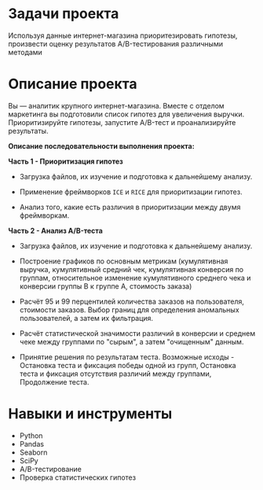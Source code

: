 # Задачи проекта
Используя данные интернет-магазина приоритезировать гипотезы, произвести оценку результатов A/B-тестирования различными методами
# Описание проекта
Вы — аналитик крупного интернет-магазина. Вместе с отделом маркетинга вы подготовили список гипотез для увеличения выручки. Приоритизируйте гипотезы, запустите A/B-тест и проанализируйте результаты.

**Описание последовательности выполнения проекта:**

**Часть 1 - Приоритизация гипотез**

* Загрузка файлов, их изучение и подготовка к дальнейшему анализу.

* Применение фреймворков `ICE` и `RICE` для приоритизации гипотез.

* Анализ того, какие есть различия в приоритизации между двумя фреймворкам.

**Часть 2 - Анализ A/B-теста**

* Загрузка файлов, их изучение и подготовка к дальнейшему анализу.

* Построение графиков по основным метрикам (кумулятивная выручка, кумулятивный средний чек, кумулятивная конверсия по группам, относительное изменение кумулятивного среднего чека и конверсии группы В к группе А, стоимость заказа)

* Расчёт 95 и 99 перцентилей количества заказов на пользователя, стоимости заказов. Выбор границ для определения аномальных пользователей, а затем их фильтрация.

* Расчёт статистической значимости различий в конверсии и среднем чеке между группами по "сырым", а затем "очищенным" данным. 

* Принятие решения по результатам теста. Возможные исходы - Остановка теста и фиксация победы одной из групп, Остановка теста и фиксация отсутствия различий между группами, Продолжение теста.

# Навыки и инструменты
- Python
- Pandas
- Seaborn
- SciPy
- A/B-тестирование
- Проверка статистических гипотез
